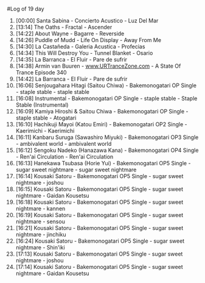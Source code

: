 #Log of 19 day

1. [00:00] Santa Sabina - Concierto Acustico - Luz Del Mar
1. [13:14] The Oaths - Fractal - Ascender
1. [14:22] About Wayne - Bagarre - Reverside
1. [14:26] Puddle of Mudd - Life On Display - Away From Me
1. [14:30] La Castañeda - Galeria Acustica - Profecias
1. [14:34] This Will Destroy You - Tunnel Blanket - Osario
1. [14:35] La Barranca - El Fluir - Pare de sufrir
1. [14:38] Armin van Buuren - www.URTranceZone.com - A State Of Trance Episode 340
1. [14:42] La Barranca - El Fluir - Pare de sufrir
1. [16:06] Senjougahara Hitagi (Saitou Chiwa) - Bakemonogatari OP Single - staple stable - staple stable
1. [16:08] Instrumental - Bakemonogatari OP Single - staple stable - Staple Stable (Instrumental)
1. [16:09] Kamiya Hiroshi & Saitou Chiwa - Bakemonogatari OP Single - staple stable - Atogatari
1. [16:10] Hachikuji Mayoi (Katou Emiri) - Bakemonogatari OP2 Single - Kaerimichi - Kaerimichi
1. [16:11] Kanbaru Suruga (Sawashiro Miyuki) - Bakemonogatari OP3 Single - ambivalent world - ambivalent world
1. [16:12] Sengoku Nadeko (Hanazawa Kana) - Bakemonogatari OP4 Single - Ren'ai Circulation - Ren'ai Circulation
1. [16:13] Hanekawa Tsubasa (Horie Yui) - Bakemonogatari OP5 Single - sugar sweet nightmare - sugar sweet nightmare
1. [16:14] Kousaki Satoru - Bakemonogatari OP5 Single - sugar sweet nightmare - joshou
1. [16:15] Kousaki Satoru - Bakemonogatari OP5 Single - sugar sweet nightmare - Gaidan Kousetsu
1. [16:18] Kousaki Satoru - Bakemonogatari OP5 Single - sugar sweet nightmare - kannen
1. [16:19] Kousaki Satoru - Bakemonogatari OP5 Single - sugar sweet nightmare - sensou
1. [16:21] Kousaki Satoru - Bakemonogatari OP5 Single - sugar sweet nightmare - jinchiku
1. [16:24] Kousaki Satoru - Bakemonogatari OP5 Single - sugar sweet nightmare - Shin'iki
1. [17:13] Kousaki Satoru - Bakemonogatari OP5 Single - sugar sweet nightmare - joshou
1. [17:14] Kousaki Satoru - Bakemonogatari OP5 Single - sugar sweet nightmare - Gaidan Kousetsu
